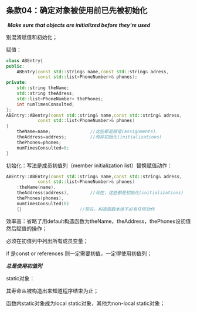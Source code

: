 ## 条款04：确定对象被使用前已先被初始化

​							***Make sure that objects are initialized before they're used***

别混淆赋值和初始化；

赋值：

```c++
class ABEntry{
public:
	ABEntry(const std::string& name,const std::string& adress,
			const std::list<PhoneNumber>& phones);
private:
	std::string theName;
	std::string theAdress;
	std::list<PhoneNumber> thePhones;
	int numTimesConsulted;
};
ABEntry::ABentry(const std::string& name,const std::string& adress,
			const std::list<PhoneNumber>& phones)
{
    theName=name;				//这些都是赋值(assignments).
    theAddress=address;			//而非初始化(initializations)
    thePhones=phones;
    numTimesConsulted=0;
}
```

初始化：写法是成员初值列（member initialization list）替换赋值动作：

```c++
ABEntry::ABEntry(const std::string& name,const std::string& adress,
			const std::list<PhoneNumber>& phones)
	:theName(name),		
	theAddress(address),		//现在，这些都是初始化(initializations)
	thePhones(phones),
	numTimesConsulted(0)
	{}						//现在，构造函数本体不必有任何动作
```

效率高：省略了用default构造函数为theName，theAddress，thePhones设初值然后赋值的操作；

必须在初值列中列出所有成员变量；

if 是const or references 则一定需要初值，一定得使用初值列；

***总是使用初值列***

static对象：

其寿命从被构造出来知道程序结束为止；

函数内static对象成为local static对象，其他为non-local static对象；